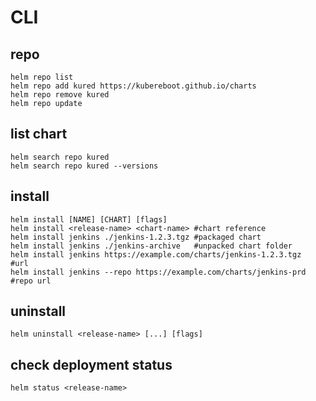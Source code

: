 # CLI

## repo
```
helm repo list
helm repo add kured https://kubereboot.github.io/charts
helm repo remove kured
helm repo update
```

## list chart
```
helm search repo kured
helm search repo kured --versions
```

## install
```
helm install [NAME] [CHART] [flags]
helm install <release-name> <chart-name> #chart reference
helm install jenkins ./jenkins-1.2.3.tgz #packaged chart
helm install jenkins ./jenkins-archive   #unpacked chart folder
helm install jenkins https://example.com/charts/jenkins-1.2.3.tgz   #url
helm install jenkins --repo https://example.com/charts/jenkins-prd  #repo url
```

## uninstall
```
helm uninstall <release-name> [...] [flags]
```

## check deployment status
```
helm status <release-name>
```
